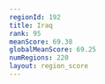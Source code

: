 ```yaml
---
regionId: 192
title: Iraq
rank: 95
meanScore: 69.38
globalMeanScore: 69.25
numRegions: 220
layout: region_score
---
```

